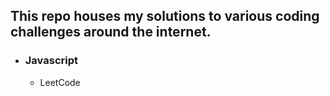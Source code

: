 ## This repo houses my solutions to various coding challenges around the internet.

- ### Javascript
  - LeetCode
